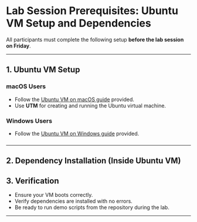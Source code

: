 # Lab Session Prerequisites: Ubuntu VM Setup and Dependencies

All participants must complete the following setup **before the lab session on Friday**.

---

## 1. Ubuntu VM Setup

### macOS Users

* Follow the [Ubuntu VM on macOS guide](https://github.com/dream-lab/ds252-2025/blob/main/lab-session1-2208/macos_vm_setup.md) provided.
* Use **UTM** for creating and running the Ubuntu virtual machine.

###

### Windows Users

* Follow the [Ubuntu VM on Windows guide](https://github.com/dream-lab/ds252-2025/blob/main/lab-session1-2208/windows_vm_setup.md) provided.

###

---

## 2. Dependency Installation (Inside Ubuntu VM)



## 3. Verification

* Ensure your VM boots correctly.
* Verify dependencies are installed with no errors.
* Be ready to run demo scripts from the repository during the lab.

---

